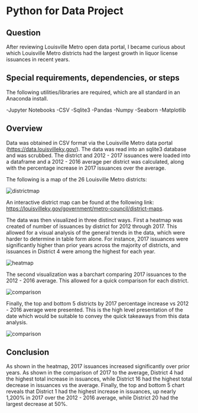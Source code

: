# Python for Data Project


## Question
After reviewing Louisville Metro open data portal, I became curious about which Louisville Metro districts had the largest growth in liquor license issuances in recent years.

## Special requirements, dependencies, or steps

The following utilities/libraries are required, which are all standard in an Anaconda install.

-Jupyter Notebooks
-CSV
-Sqlite3
-Pandas
-Numpy
-Seaborn
-Matplotlib

## Overview

Data was obtained in CSV format via the Louisville Metro data portal (https://data.louisvilleky.gov/). The data was read into an sqlite3 database and was scrubbed. The district and 2012 - 2017 issuances were loaded into a dataframe and a 2012 - 2016 average per district was calculated, along with the percentage increase in 2017 issuances over the average. 

The following is a map of the 26 Louisville Metro districts:

![districtmap](./districtmap.PNG)

An interactive district map can be found at the following link: https://louisvilleky.gov/government/metro-council/district-maps.

The data was then visualized in three distinct ways. First a heatmap was created of number of issuances by district for 2012 through 2017. This allowed for a visual analysis of the general trends in the data, which were harder to determine in table form alone. For instance, 2017 issuances were significantly higher than prior years across the majority of districts, and issuances in District 4 were among the highest for each year.  

![heatmap](./heatmap.PNG)

The second visualization was a barchart comparing 2017 issuances to the 2012 - 2016 average. This allowed for a quick comparison for each district. 

![comparison](./comparison.PNG)

Finally, the top and bottom 5 districts by 2017 percentage increase vs 2012 - 2016 average were presented. This is the high level presentation of the date which would be suitable to convey the quick takeaways from this data analysis. 

![comparison](./comparison.PNG)

## Conclusion
As shown in the heatmap, 2017 issuances increased significantly over prior years. As shown in the comparison of 2017 to the average, District 4 had the highest total increase in issuances, while District 16 had the highest total decrease in issuances vs the average. Finally, the top and bottom 5 chart reveals that District 1 had the highest increase in issuances, up nearly 1,200% in 2017 over the 2012 - 2016 average, while District 20 had the largest decrease at 50%.


